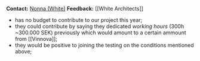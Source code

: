 **Contact:** [Nonna (White)](https://docs.google.com/document/d/1Rr_ONEEyCVdrTXrf2g2M25nYnFcHp2lx_gOXL8V-bYU/edit?usp=drive_link)
**Feedback:** [[White Architects]]

* has no budget to contribute to our project this year;
* they could contribute by saying they dedicated _working hours_ (300h ~300.000 SEK) previously which would amount to a certain ammount from [[Vinnova]];
* they would be positive to joining the testing on the conditions mentioned above;